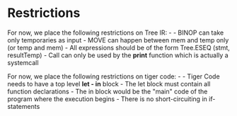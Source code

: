 # Restrictions

For now, we place the following restrictions on Tree IR: -
    - BINOP can take only temporaries as input
    - MOVE can happen between mem and temp only (or temp and mem)
    - All expressions should be of the form Tree.ESEQ (stmt, resultTemp)
    - Call can only be used by the **print** function which is actually
    a systemcall

For now, we place the following restrictions on tiger code: -
    - Tiger Code needs to have a top level **let - in** block
    - The let block must contain all function declarations
    - The in block would be the "main" code of the program where the execution begins
    - There is no short-circuiting in if-statements
